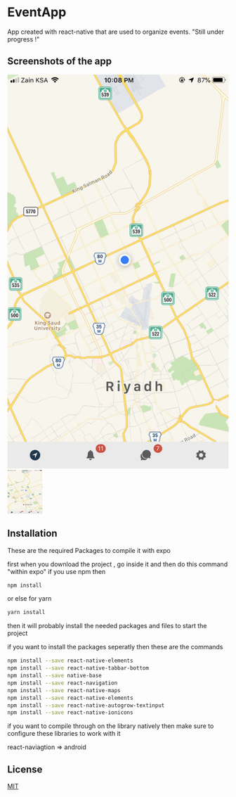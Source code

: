 # EventApp
App created with react-native that are used to organize events.
"Still under progress !"

## Screenshots of the app
![Alt text](screenshots/IMG_6084.JPEG?raw=true "Optional Title")
<img src="screenshots/IMG_6084.JPEG?raw=true" width="80" height="100"/>

## Installation

These are the required Packages to compile it with expo

first when you download the project , go inside it and then do this command "within expo"
if you use npm then
```bash
npm install
```
or else for yarn
```bash
yarn install
```
then it will probably install the needed packages and files to start the project

if you want to install the packages seperatly then these are the commands
```bash
npm install --save react-native-elements
npm install --save react-native-tabbar-bottom
npm install --save native-base
npm install --save react-navigation
npm install --save react-native-maps
npm install --save react-native-elements
npm install --save react-native-autogrow-textinput
npm install --save react-native-ionicons
```

if you want to compile through on the library natively then make sure to
configure these libraries to work with it

react-naviagtion => android

## License
[MIT](https://choosealicense.com/licenses/mit/)
